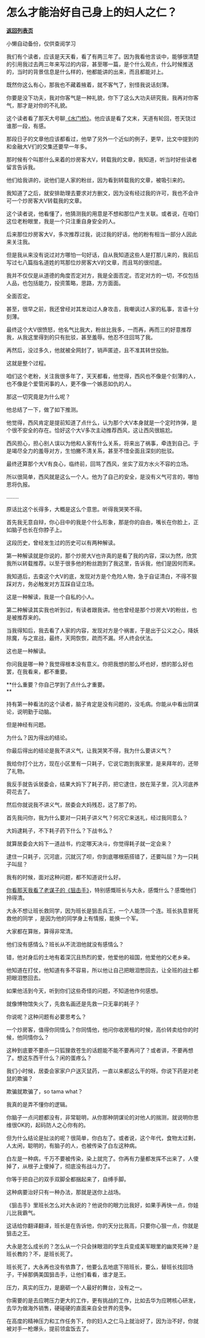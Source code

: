 # 怎么才能治好自己身上的妇人之仁？

[**返回列表页**](/gzh/记忆承载3)

小懒自动备份，仅供查阅学习

我们有个读者，应该是天天看，看了有两三年了。因为我看他言谈中，能够很清楚的引用我过去两三年来写过的内容，甚至哪一篇，是个什么观点，什么时候推送的，当时的背景信息是什么样的，他都能讲的出来，而且都能对上。  

  

既然你这么有心，那我也不藏着掖着，就不客气了，别怪我说话刻薄。  

  

你要是没下功夫，我对你客气是一种礼貌，你下了这么大功夫研究我，我再对你客气，那才是对你的不礼貌。

  

这个读者看了那天大号聊[《水门桥》](http://mp.weixin.qq.com/s?__biz=MzU0MjYwNDU2Mw==&mid=2247503657&idx=1&sn=4b8b1a506a6f19ae7b8534fde302aed2&chksm=fb1aa355cc6d2a43970fa861e8a19a0a70e9af725e63e0f87443e6342de9b0ee583af0432957&scene=21#wechat_redirect)。他应该是看了文末，天道有轮回，苍天饶过谁那一段，有感。

  

那段日子的文章他应该都看过，他举了另外一个近似的例子，更早，比文中提到的和金融大V们的交集还要早一年多。

  

那时候有个叫那什么来着的炒房客大V，转载我的文章，我知道，听当时好些读者留言告诉我。  

  

他们给我讲的，说他们是人家的粉丝，因为看到转载我的文章，被吸引来的。

  

我知道了之后，就安排助理去要求对方删文，因为没有经过我的许可，我也不会许可一个炒房客大V转载我的文章。  

  

这个读者说，他看懂了，他猜测我的用意是不想和那位产生关联。或者说，在咱们这位老粉眼里，我是一个只注重自身安全的人。

  

后来那位炒房客大V，多次推荐过我，说过我的好话，他的粉有相当一部分人因此来关注我。

  

但是我从来没有说过对方哪怕一句好话，自从我知道这些人是打那儿来的，我前后写过七八篇指名道姓的骂那位炒房客大V的文章，而且骂的很彻底。

  

我并不仅仅是从道德的角度否定对方，我是全面否定。否定对方的一切，不仅包括人品，也包括能力，投资策略，思路，方方面面。  

  

全面否定。  

  

甚至，很早之前，我还曾经对其发动过人身攻击，我嘲讽过人家的私事，言语十分刻薄。  

  

最终这个大V很愤怒，他名气比我大，粉丝比我多，一而再，再而三的好意推荐我，从我这里得到的只有批驳，甚至羞辱。他忍不住回骂了我。  

  

再然后，没过多久，他就被全网封了，销声匿迹，且不准其转世投胎。

  

这就是整个过程。  

  

咱们这个老粉，关注我很多年了，天天都看，他觉得，西风也不像是个刻薄的人，也不像是个爱管闲事的人，更不像一个嫉恶如仇的人。  

  

那这一切究竟是为什么呢？

  

他总结了一下，做了如下推测。  

  

他觉得，西风肯定是提前知道了点什么，认为那个大V本身就是一个定时炸弹，是个很不安全的存在。恰好这个大V多次主动推荐西风，这让西风很尴尬。  

  

西风担心，担心别人误以为他和人家有什么关系，将来出了祸事，牵连到自己。于是竭尽全力的羞辱对方，生怕撇不清关系，甚至不惜全面且深刻的批驳。  

  

最终还算那个大V有良心，临终前，回骂了西风，坐实了双方水火不容的立场。  

  

所以很简单，西风就是这么一个人。他为了自己的安全，是没有义气可言的，哪怕恩将仇报。

  

........  

  

原话比这个长得多，大概是这么个意思。听得我哭笑不得。  

  

首先我无意自辩，你心目中的我是个什么形象，那是你的自由，嘴长在你脸上，正如脑子也长在你脖子上。  

  

这段历史，曾经发生过的历史可以有两种解读。  

  

第一种解读就是你说的，那个炒房大V也许真的是看了我的内容，深以为然，欣赏我所以转载推荐。以至于很多他的粉丝跑到了我这里，告诉我，他们是因何而来。

  

我知道后，去查这个大V的底，发现对方是个危险人物，急于自证清白，不得不狠踩对方，务必触发对方互踩自证立场。

  

这是一种解读，我是一个自私的小人。  

  

第二种解读其实我也听到过，有读者跟我讲。他也曾经是那个炒房大V的粉丝，也是被推荐来的。

  

当我得知后，我去看了人家的内容，发现对方是个祸害，于是出于公义之心，降妖除魔，与之宣战，最终，天网恢恢，疏而不漏。坏人终会伏法。

  

这也是一种解读。  

  

你问我是哪一种？我觉得根本没有意义。你把我想的那么坏也好，想的那么好也罢，在我看来，都不重要。  

  

 **什么重要？你自己学到了点什么才重要。  
**

  

持有第一种看法的这个读者，脑子肯定是没有问题的，没毛病。你能从中看出阴谋论，说明勤于动脑。  

  

但是神经有问题。  

  

为什么？因为得出的结论。

  

你最后得出的结论是我不讲义气，让我哭笑不得，我为什么要讲义气？

  

我给你打个比方，现在小区里有一只耗子，它说它跑到我家里，是来拜年的，还带了礼物。  

  

我反手就告诉居委会，结果大妈下了耗子药，把它逮住，放在笼子里，沉入河底养荷花去了。  

  

然后你就说我不讲义气，居委会大妈残忍，这了那了的。  

  

首先我问你，我为什么要对一只耗子讲义气？何况它来送礼，经过我同意么？  

  

大妈逮耗子，不下耗子药下什么？下战书么？  

  

就算居委会大妈下一道战书，约定哪天决斗，你觉得耗子就一定会来？

  

逮住一只耗子，沉河底，沉就沉了呗，你到底哪根筋搭错了，还要叫屈？为一只耗子叫屈？  

  

我有的时候，面对这种问题，都不知道说什么好。  

  

[你看那天我看了老谋子的《狙击手》](http://mp.weixin.qq.com/s?__biz=MzU0MjYwNDU2Mw==&mid=2247503731&idx=2&sn=c49b2425a524c0fdf560f84355bfb577&chksm=fb1aa30fcc6d2a19b1600146c30ad436eba8af4cdb66991c61b60b7ac13be6c194b5c6bd80fb&scene=21#wechat_redirect)，特别感慨班长与大永，感慨什么？感慨他们拎得清。  

  

大永不想让班长救同学，因为班长是狙击兵王，一个人能顶一个连。班长执意冒死救他的同学 ，是因为他的同学身上有情报，能换一个军。

  

大家都在算账，算得非常清。  

  

他们没有感情么？班长从不流泪他就没有感情么？  

  

错，他对身后的土地有着深沉且热烈的爱，他爱他的祖国，他爱他的父老乡亲。

  

他知道在打仗，他知道有多不容易，所以他让自己把眼泪憋回去，让全班的战士都把眼泪憋回去。  

  

如果他活到今天，听到你们这些奇怪的问题，不知道他作何感想。  

  

就像博物馆失火了，先救名画还是先救一只无辜的耗子？  

  

你说呢？这种问题有必要思考么？

  

一个炒房客，值得你同情么？你同情他，他问你收房租的时候，高价转卖给你的时候，他同情你么？  

  

这种到底要不要杀一只狐狸救苍生的话题能不能不要再问了？或者讲，不要再想了。想这东西干什么？闲的蛋疼么？

  

我们小时候，居委会家家户户送灭鼠药，一直以来都这么干的呀。你说下药是对老鼠的欺骗？  

  

欺骗就欺骗了，so tama what？

  

我真的是弄不懂你的逻辑。  

  

你脑子一点问题都没有，非常聪明，从你那种阴谋论的对他人的揣测，就说明你思维很OK的，起码防人之心你有的。  

  

但为什么结论是扯淡的呢？很简单，你白左了。或者说，这个年代，食物太过剩，人太闲，聪明的，有脑子的人，也被传染了白左这种病。  

  

白左是一种病，千万不要被传染，染上就完了。你再有力量都发挥不出来了，人傻掉了，从根子上傻掉了，彻底没有战斗力了。  

  

你等于把自己的双手双脚全都捆起来了，自缚手脚。

  

这种病要治好只有一种办法，那就是送你上战场。  

  

《狙击手》里班长怎么对大永说的？他说你的眼力比我好，如果手再快一点，你娃儿比我霸气。  

  

这话给你翻译翻译，班长是在告诉他，你的天分比我高，只要你心狠一点，你就是狙击之王。

  

大永是怎么成长的？怎么从一个只会抹眼泪的学生兵变成美军眼里的幽灵死神？是班长教的？不，是班长死了。  

  

班长死了，大永再也没有依靠了，他要么去地底下陪班长，要么，替班长找回场子，干掉那俩美国狙击手，让他们看看，谁才是王。  

  

压力，真实的压力，是磨砺一个人最好的舞台，没有之一。  

  

你需要的是去应聘压力更大的工作，更有挑战的工作，比如去华为应聘核心研发，去华为做海外销售，硬碰硬的直面来自全世界的竞争。  

  

在高度的精神压力和工作任务下，你的妇人之仁马上就治好了，因为治不好，你就被对手一枪爆头，提前领盒饭去了。

